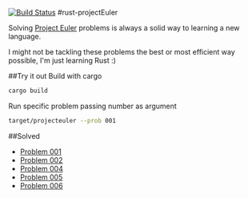 [![Build Status](https://travis-ci.org/adrianObel/rust-projectEuler.svg?branch=master)](https://travis-ci.org/adrianObel/rust-projectEuler)
#rust-projectEuler

Solving [Project Euler](http://www.projecteuler.net) problems is always a solid
way to learning a new language.

I might not be tackling these problems the best or most efficient way possible,
I'm just learning Rust :)

##Try it out
Build with cargo
```bash
cargo build
```
Run specific problem passing number as argument

```bash
target/projecteuler --prob 001
```
##Solved
* [Problem 001](src/prob1.rs)
* [Problem 002](src/prob2.rs)
* [Problem 004](src/prob4.rs)
* [Problem 005](src/prob5.rs)
* [Problem 006](src/prob6.rs)
